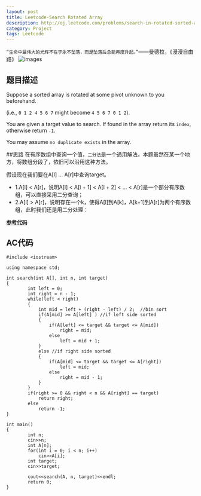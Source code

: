 ```yaml
---
layout: post
title: Leetcode-Search Rotated Array 
description: http://oj.leetcode.com/problems/search-in-rotated-sorted-array/
category: Project
tags: Leetcode
---
```

`“生命中最伟大的光辉不在于永不坠落，而是坠落后总能再度升起。”`——曼德拉，《漫漫自由路》
![images](http://media-cache-ec0.pinimg.com/736x/08/66/20/086620c35695e1cf861fcc7582899955.jpg)
## 题目描述

Suppose a sorted array is rotated at some pivot unknown to you beforehand.

(i.e., `0 1 2 4 5 6 7` might become `4 5 6 7 0 1 2`).

You are given a target value to search. If found in the array return its `index`, otherwise return `-1`.

You may assume `no duplicate exists` in the array.


##思路
在有序数组中查询一个值，`二分法`是一个通用解法。本题虽然在某一个地方，将数组分段了，依旧可以沿用这种方法。

假设现在我们要在A[l] ... A[r]中查询target。

*   1.A[l] < A[r]，说明A[l] < A[l + 1] < A[l + 2] < ... < A[r]是一个部分有序数组，可以直接采用二分查询；
*   2.A[l] > A[r]，说明存在一个k，使得A[l]到A[k]，A[k+1]到A[r]为两个有序数组，此时我们还是用二分处理：

__[参考代码](http://blog.csdn.net/pickless/article/details/9191075)__


## AC代码

    #include <iostream>
    
    using namespace std;
    
    int search(int A[], int n, int target)
    {
        	int left = 0;
        	int right = n - 1;
        	while(left < right)
        	{
        		int mid = left + (right - left) / 2;  //bin sort
        		if(A[mid] >= A[left] ) //if left side sorted
        		{
        			if(A[left] <= target && target <= A[mid])
        				right = mid;
        			else
        				left = mid + 1;
        		}
        		else //if right side sorted
        		{
        			if(A[mid] <= target && target <= A[right])
        				left = mid;
        			else
        				right = mid - 1;
        		}
        	}
        	if(right >= 0 && right < n && A[right] == target)
        		return right;
        	else
        		return -1;
    }
    
    int main()
    {
        	int n;
        	cin>>n;
        	int A[n];
        	for(int i = 0; i < n; i++)
        		cin>>A[i];
        	int target;
        	cin>>target;
        	
        	cout<<search(A, n, target)<<endl;
        	return 0;
    }